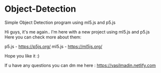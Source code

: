 # Object-Detection
Simple Object Detection program using ml5.js and p5.js


Hi guys, it's me again.. I'm here with a new project using ml5.js and p5.js
Here you can check more about them:

p5.js - https://p5js.org/
ml5.js - https://ml5js.org/

Hope you like it :)

If u have any questions you can dm me here : https://vasilmadin.netlify.com
